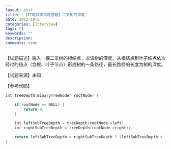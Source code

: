 ```yaml
---
layout: post
title: '【IT笔试面试题整理】二叉树的深度'
date: 2012-10-6
categories: [Interview]
tags: []
keywords: ""
description: 
comments: true
---
```

【试题描述】输入一棵二叉树的根结点，求该树的深度。从根结点到叶子结点依次经过的结点（含根、叶子节点）形成树的一条路径，最长路径的长度为树的深度。

【试题来源】未知

【参考代码】

``` cpp 
int treeDepth(BinaryTreeNode* rootNode) {

	if(rootNode == NULL) {
		return 0;
	}

	int leftSubTreeDepth = treeDepth(rootNode->left);
	int rightSubTreeDepth = treeDepth(rootNode->right);

	return leftSubTreeDepth > rightSubTreeDepth ? (leftSubTreeDepth + 1) : (rightSubTreeDepth + 1);
}
```

